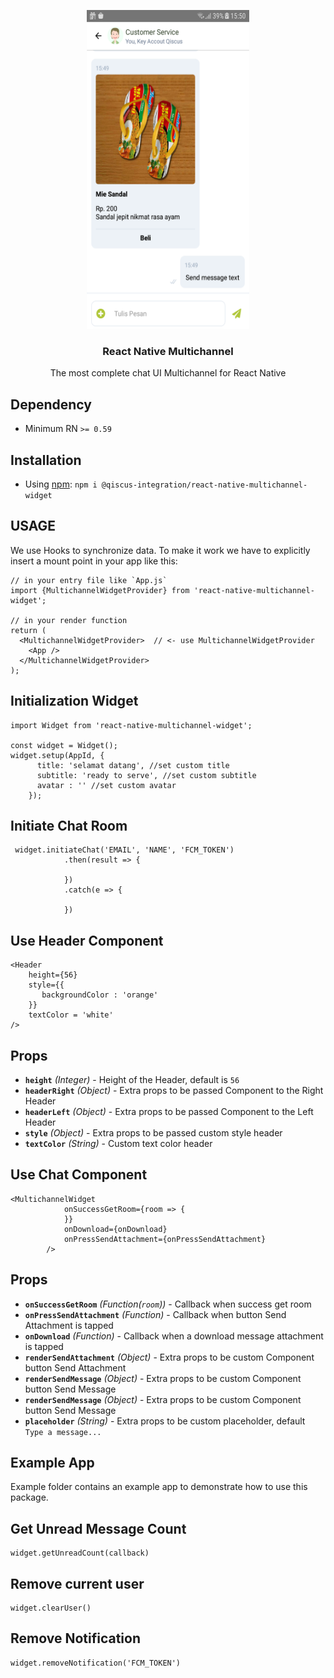 <p align="center">
    <a href="https://getferdi.com/services">
      <img src="./screenshot.png" alt=""  width="260" height="510" />
    </a>
</p>
<h3 align="center">
  React Native Multichannel
</h3>
<p align="center">
  The most complete chat UI Multichannel for React Native
</p>

## Dependency

- Minimum RN `>= 0.59`

## Installation

- Using [npm](https://www.npmjs.com/#getting-started): `npm i @qiscus-integration/react-native-multichannel-widget`

## USAGE
We use Hooks to synchronize data. To make it work we have to explicitly insert a mount point in your app like this:
```
// in your entry file like `App.js`
import {MultichannelWidgetProvider} from 'react-native-multichannel-widget';

// in your render function 
return (
  <MultichannelWidgetProvider>  // <- use MultichannelWidgetProvider
    <App />
  </MultichannelWidgetProvider>
);
```
## Initialization Widget
```
import Widget from 'react-native-multichannel-widget';

const widget = Widget();
widget.setup(AppId, {
      title: 'selamat datang', //set custom title
      subtitle: 'ready to serve', //set custom subtitle
      avatar : '' //set custom avatar
    });

```
## Initiate Chat Room
```
 widget.initiateChat('EMAIL', 'NAME', 'FCM_TOKEN')
            .then(result => {
                
            })
            .catch(e => {
                
            })
```

## Use Header Component 
```
<Header
    height={56}
    style={{
       backgroundColor : 'orange'
    }}
    textColor = 'white'
/>
```
## Props

- **`height`** _(Integer)_ - Height of the Header, default is `56`
- **`headerRight`** _(Object)_ -  Extra props to be passed Component to the Right Header 
- **`headerLeft`** _(Object)_ -  Extra props to be passed Component to the Left Header
- **`style`** _(Object)_ -  Extra props to be passed custom style header
- **`textColor`** _(String)_ -  Custom text color header 

## Use Chat Component
```
<MultichannelWidget
            onSuccessGetRoom={room => {
            }}
            onDownload={onDownload}
            onPressSendAttachment={onPressSendAttachment}
        />
```
## Props

- **`onSuccessGetRoom`** _(Function(`room`))_ - Callback when success get room
- **`onPressSendAttachment`** _(Function)_ - Callback when button Send Attachment is tapped
- **`onDownload`** _(Function)_ - Callback when a download message attachment is tapped
- **`renderSendAttachment`** _(Object)_ - Extra props to be custom Component button Send Attachment
- **`renderSendMessage`** _(Object)_ - Extra props to be custom Component button Send Message
- **`renderSendMessage`** _(Object)_ - Extra props to be custom Component button Send Message
- **`placeholder`** _(String)_ - Extra props to be custom placeholder, default `Type a message...`
     
## Example App
Example folder contains an example app to demonstrate how to use this package.

## Get Unread Message Count
```
widget.getUnreadCount(callback)
```

## Remove current user
```
widget.clearUser()
```
## Remove Notification
```
widget.removeNotification('FCM_TOKEN')
```
 
